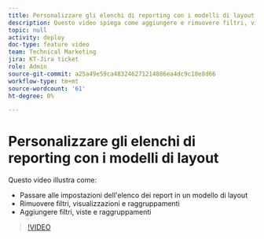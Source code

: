 ```yaml
---
title: Personalizzare gli elenchi di reporting con i modelli di layout
description: Questo video spiega come aggiungere e rimuovere filtri, viste e gruppi dagli elenchi di reporting con un modello di layout.
topic: null
activity: deploy
doc-type: feature video
team: Technical Marketing
jira: KT-Jira ticket
role: Admin
source-git-commit: a25a49e59ca483246271214886ea4dc9c10e8d66
workflow-type: tm+mt
source-wordcount: '61'
ht-degree: 0%

---
```


# Personalizzare gli elenchi di reporting con i modelli di layout

Questo video illustra come:

* Passare alle impostazioni dell&#39;elenco dei report in un modello di layout
* Rimuovere filtri, visualizzazioni e raggruppamenti
* Aggiungere filtri, viste e raggruppamenti

>[!VIDEO](https://video.tv.adobe.com/v/335079/?quality=12&learn=on)
